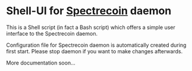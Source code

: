 # Shell-UI for [Spectrecoin](https://spectreproject.io) daemon

This is a Shell script (in fact a Bash script) which offers a simple
user interface to the Spectrecoin daemon.

Configuration file for Spectrecoin daemon is automatically created during first start.
Please stop daemon if you want to make changes afterwards.

More documentation soon...

